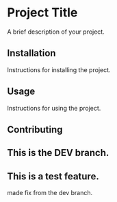 # Project Title

A brief description of your project.

## Installation

Instructions for installing the project.

## Usage

Instructions for using the project.

## Contributing

## This is the DEV branch.

## This is a test feature.

made fix from the dev branch.

